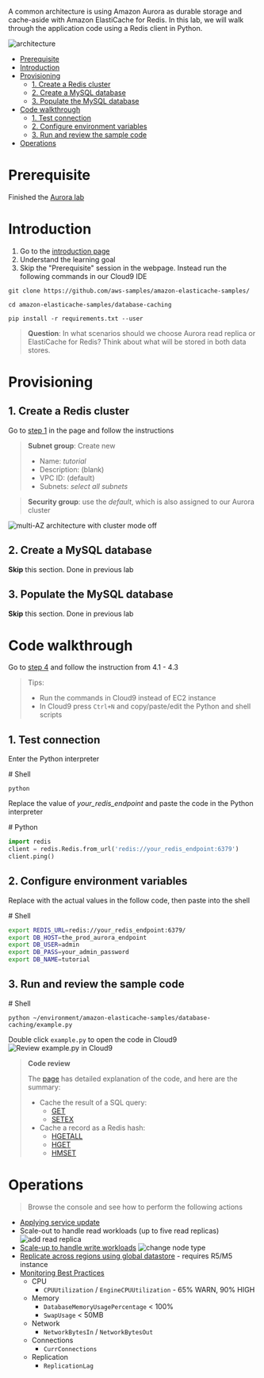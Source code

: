 A common architecture is using Amazon Aurora as durable storage and cache-aside with Amazon ElastiCache for Redis. In this lab, we will walk through the application code using a Redis client in Python.

![architecture](images/architecture.png)

- [Prerequisite](#prerequisite)
- [Introduction](#introduction)
- [Provisioning](#provisioning)
  - [1. Create a Redis cluster](#1-create-a-redis-cluster)
  - [2. Create a MySQL database](#2-create-a-mysql-database)
  - [3. Populate the MySQL database](#3-populate-the-mysql-database)
- [Code walkthrough](#code-walkthrough)
  - [1. Test connection](#1-test-connection)
  - [2. Configure environment variables](#2-configure-environment-variables)
  - [3. Run and review the sample code](#3-run-and-review-the-sample-code)
- [Operations](#operations)

# Prerequisite

Finished the [Aurora lab](../aurora/)

# Introduction

1. Go to the [introduction page](https://aws.amazon.com/getting-started/hands-on/boosting-mysql-database-performance-with-amazon-elasticache-for-redis/)
2. Understand the learning goal
3. Skip the "Prerequisite" session in the webpage. Instead run the following commands in our Cloud9 IDE

```
git clone https://github.com/aws-samples/amazon-elasticache-samples/
```
```
cd amazon-elasticache-samples/database-caching
```
```
pip install -r requirements.txt --user
```

> **Question**: In what scenarios should we choose Aurora read replica or ElastiCache for Redis? Think about what will be stored in both data stores.

# Provisioning

## 1. Create a Redis cluster

Go to [step 1](https://aws.amazon.com/getting-started/hands-on/boosting-mysql-database-performance-with-amazon-elasticache-for-redis/1/) in the page and follow the instructions

> **Subnet group**: Create new
> * Name: *tutorial*
> * Description: (blank)
> * VPC ID: (default)
> * Subnets: *select all subnets*

> **Security group**: use the *default*, which is also assigned to our Aurora cluster

![multi-AZ architecture with cluster mode off](images/elasticache-multi-az.png)

## 2. Create a MySQL database

**Skip** this section. Done in previous lab

## 3. Populate the MySQL database

**Skip** this section. Done in previous lab

# Code walkthrough

Go to [step 4](https://aws.amazon.com/getting-started/hands-on/boosting-mysql-database-performance-with-amazon-elasticache-for-redis/4/) and follow the instruction from 4.1 - 4.3

> Tips:
> * Run the commands in Cloud9 instead of EC2 instance
> * In Cloud9 press `Ctrl+N` and copy/paste/edit the Python and shell scripts

## 1. Test connection

Enter the Python interpreter

\# Shell
```
python
```

Replace the value of *your_redis_endpoint* and paste the code in the Python interpreter

\# Python
```py
import redis
client = redis.Redis.from_url('redis://your_redis_endpoint:6379')
client.ping()
```

## 2. Configure environment variables

Replace with the actual values in the follow code, then paste into the shell

\# Shell
```sh
export REDIS_URL=redis://your_redis_endpoint:6379/
export DB_HOST=the_prod_aurora_endpoint
export DB_USER=admin
export DB_PASS=your_admin_password
export DB_NAME=tutorial
```

## 3. Run and review the sample code

\# Shell
```
python ~/environment/amazon-elasticache-samples/database-caching/example.py
```

Double click `example.py` to open the code in Cloud9
![Review example.py in Cloud9](images/cloud9-code-review.png)

> **Code review**
> 
> The [page](https://aws.amazon.com/getting-started/hands-on/boosting-mysql-database-performance-with-amazon-elasticache-for-redis/4/) has detailed explanation of the code, and here are the summary:
> 
> * Cache the result of a SQL query:
>   * [GET](https://redis.io/commands/get)
>   * [SETEX](https://redis.io/commands/setex)
> * Cache a record as a Redis hash:
>   * [HGETALL](https://redis.io/commands/hgetall)
>   * [HGET](https://redis.io/commands/hget)
>   * [HMSET](https://redis.io/commands/hmset)

# Operations

> Browse the console and see how to perform the following actions

* [Applying service update](https://docs.aws.amazon.com/AmazonElastiCache/latest/red-ug/applying-updates.html)
* Scale-out to handle read workloads (up to five read replicas)
![add read replica](images/scale_out.png)
* [Scale-up to handle write workloads](https://docs.aws.amazon.com/AmazonElastiCache/latest/red-ug/Scaling.RedisReplGrps.html)
![change node type](images/scale_up.png)
* [Replicate across regions using global datastore](https://docs.aws.amazon.com/AmazonElastiCache/latest/red-ug/Redis-Global-Datastore.html) - requires R5/M5 instance
* [Monitoring Best Practices](https://aws.amazon.com/blogs/database/monitoring-best-practices-with-amazon-elasticache-for-redis-using-amazon-cloudwatch/)
  * CPU
    * `CPUUtilization` / `EngineCPUUtilization` - 65% WARN, 90% HIGH
  * Memory
    * `DatabaseMemoryUsagePercentage` < 100%
    * `SwapUsage` < 50MB
  * Network
    * `NetworkBytesIn` / `NetworkBytesOut`
  * Connections
    * `CurrConnections`
  * Replication
    * `ReplicationLag`
